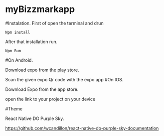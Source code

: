 # myBizzmarkapp

#Instalation.
  First of open the terminal and drun
  
  ```
  Npm install
  ```
  
  After that installation run.
  
  ``` 
  Npm Run
  ```
  
  #On Android.
  
  Download expo from the play store. 
  
  Scan the given expo Qr code with the expo app
  #On IOS.
  
   Download Expo from the app store.
    
   open the link to your project on your device
    
  
  #Theme
    
   React Native DO Purple Sky.
   
   https://github.com/wcandillon/react-native-do-purple-sky-documentation
